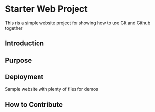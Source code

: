 # Starter Web Project

This ris a simple website project for showing how to use GIt and Github together 
## Introduction

## Purpose

## Deployment

Sample website with plenty of files for demos

## How to Contribute
